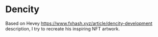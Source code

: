 # Dencity

Based on Hevey https://www.fxhash.xyz/article/dencity-development description, I try to recreate his inspiring NFT artwork.
